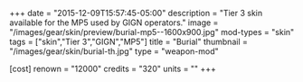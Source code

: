 +++
date = "2015-12-09T15:57:45-05:00"
description = "Tier 3 skin available for the MP5 used by GIGN operators."
image = "/images/gear/skin/preview/burial-mp5--1600x900.jpg"
mod-types = "skin"
tags = ["skin","Tier 3","GIGN","MP5"]
title = "Burial"
thumbnail = "/images/gear/skin/burial-th.jpg"
type = "weapon-mod"

[cost]
  renown = "12000"
  credits = "320"
  units = ""
+++

